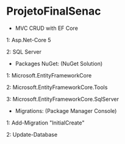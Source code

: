 # ProjetoFinalSenac
- MVC CRUD with EF Core

1: Asp.Net-Core 5

2: SQL Server

- Packages NuGet: (NuGet Solution)

1: Microsoft.EntityFrameworkCore

2: Microsoft.EntityFrameworkCore.Tools

3: Microsoft.EntityFrameworkCore.SqlServer


- Migrations: (Package Manager Console)

1: Add-Migration "InitialCreate"

2: Update-Database
